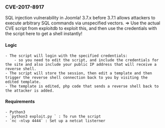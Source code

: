 ### CVE-2017-8917

SQL injection vulnerability in Joomla! 3.7.x before 3.7.1 allows attackers to execute arbitrary SQL commands via unspecified vectors.
=> Use the actual CVE script from exploitdb to exploit this, and then use the credentials with the script here to get a shell instantly!

#### Logic
    - The script will login with the specified credentials:
        - so you need to edit the script, and include the credentials for the site and also include your public IP address that will receive a reverse shell.
    - The script will store the session, then edit a template and then trigger the reverse shell connection back to you by visiting the edited template.
    - The template is edited, php code that sends a reverse shell back to the attacker is added.

#### Requirements
    - Python3
    - `python3 exploit.py ` : To run the script
    - `nc -nlvp 4444` : Set up a netcat listerner
